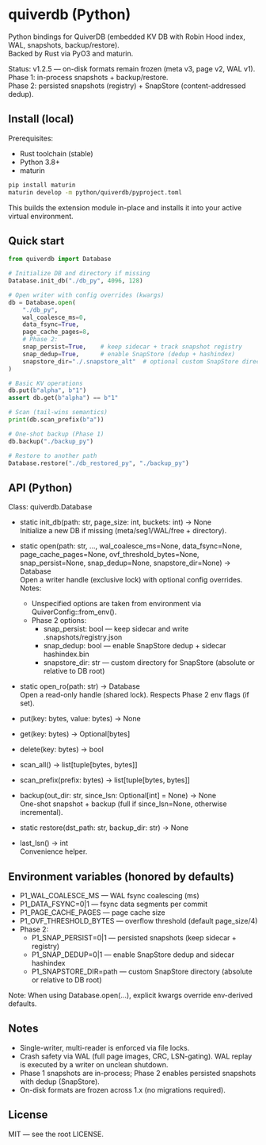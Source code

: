 # quiverdb (Python)

Python bindings for QuiverDB (embedded KV DB with Robin Hood index, WAL, snapshots, backup/restore).  
Backed by Rust via PyO3 and maturin.

Status: v1.2.5 — on-disk formats remain frozen (meta v3, page v2, WAL v1).  
Phase 1: in-process snapshots + backup/restore.  
Phase 2: persisted snapshots (registry) + SnapStore (content-addressed dedup).

## Install (local)

Prerequisites:
- Rust toolchain (stable)
- Python 3.8+
- maturin

```bash
pip install maturin
maturin develop -m python/quiverdb/pyproject.toml
```

This builds the extension module in-place and installs it into your active virtual environment.

## Quick start

```python
from quiverdb import Database

# Initialize DB and directory if missing
Database.init_db("./db_py", 4096, 128)

# Open writer with config overrides (kwargs)
db = Database.open(
    "./db_py",
    wal_coalesce_ms=0,
    data_fsync=True,
    page_cache_pages=8,
    # Phase 2:
    snap_persist=True,    # keep sidecar + track snapshot registry
    snap_dedup=True,      # enable SnapStore (dedup + hashindex)
    snapstore_dir="./.snapstore_alt"  # optional custom SnapStore directory
)

# Basic KV operations
db.put(b"alpha", b"1")
assert db.get(b"alpha") == b"1"

# Scan (tail-wins semantics)
print(db.scan_prefix(b"a"))

# One-shot backup (Phase 1)
db.backup("./backup_py")

# Restore to another path
Database.restore("./db_restored_py", "./backup_py")
```

## API (Python)

Class: quiverdb.Database

- static init_db(path: str, page_size: int, buckets: int) -> None  
  Initialize a new DB if missing (meta/seg1/WAL/free + directory).

- static open(path: str, ..., wal_coalesce_ms=None, data_fsync=None, page_cache_pages=None, ovf_threshold_bytes=None, snap_persist=None, snap_dedup=None, snapstore_dir=None) -> Database  
  Open a writer handle (exclusive lock) with optional config overrides.  
  Notes:
  - Unspecified options are taken from environment via QuiverConfig::from_env().
  - Phase 2 options:
    - snap_persist: bool — keep sidecar and write .snapshots/registry.json
    - snap_dedup: bool — enable SnapStore dedup + sidecar hashindex.bin
    - snapstore_dir: str — custom directory for SnapStore (absolute or relative to DB root)

- static open_ro(path: str) -> Database  
  Open a read-only handle (shared lock). Respects Phase 2 env flags (if set).

- put(key: bytes, value: bytes) -> None

- get(key: bytes) -> Optional[bytes]

- delete(key: bytes) -> bool

- scan_all() -> list[tuple[bytes, bytes]]

- scan_prefix(prefix: bytes) -> list[tuple[bytes, bytes]]

- backup(out_dir: str, since_lsn: Optional[int] = None) -> None  
  One-shot snapshot + backup (full if since_lsn=None, otherwise incremental).

- static restore(dst_path: str, backup_dir: str) -> None

- last_lsn() -> int  
  Convenience helper.

## Environment variables (honored by defaults)

- P1_WAL_COALESCE_MS — WAL fsync coalescing (ms)
- P1_DATA_FSYNC=0|1 — fsync data segments per commit
- P1_PAGE_CACHE_PAGES — page cache size
- P1_OVF_THRESHOLD_BYTES — overflow threshold (default page_size/4)
- Phase 2:
  - P1_SNAP_PERSIST=0|1 — persisted snapshots (keep sidecar + registry)
  - P1_SNAP_DEDUP=0|1 — enable SnapStore dedup and sidecar hashindex
  - P1_SNAPSTORE_DIR=path — custom SnapStore directory (absolute or relative to DB root)

Note: When using Database.open(...), explicit kwargs override env-derived defaults.

## Notes

- Single-writer, multi-reader is enforced via file locks.
- Crash safety via WAL (full page images, CRC, LSN-gating). WAL replay is executed by a writer on unclean shutdown.
- Phase 1 snapshots are in-process; Phase 2 enables persisted snapshots with dedup (SnapStore).
- On-disk formats are frozen across 1.x (no migrations required).

## License

MIT — see the root LICENSE.